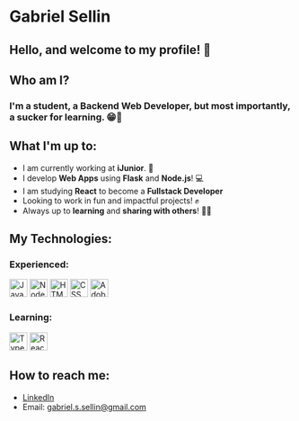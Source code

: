 # Gabriel Sellin

## Hello, and welcome to my profile! 👋

## Who am I?

### I'm a **student**, a **Backend Web Developer**, but most importantly, a sucker for **learning**. 😁📖

## What I'm up to:

- I am currently working at **iJunior**. 💙
- I develop **Web Apps** using **Flask** and **Node.js**! 💻 
- I am studying **React** to become a **Fullstack Developer**
- Looking to work in fun and impactful projects! ✊
- Always up to **learning** and **sharing with others**! 🤜🤛

## My Technologies:

### Experienced:

<img src="https://upload.wikimedia.org/wikipedia/commons/6/6a/JavaScript-logo.png" height=32 alt="JavaScript"> <img src="https://seeklogo.com/images/N/nodejs-logo-FBE122E377-seeklogo.com.png" height=32 alt="Node JS"> <img src="https://upload.wikimedia.org/wikipedia/commons/thumb/6/61/HTML5_logo_and_wordmark.svg/1200px-HTML5_logo_and_wordmark.svg.png" height=32 alt="HTML"> <img src="https://logodownload.org/wp-content/uploads/2017/04/css-3-logo-1.png" height=32 alt="CSS"> <img src="https://cdn.worldvectorlogo.com/logos/adobe-illustrator-cc-2019.svg" height=32 alt="Adobe Illustrator">

### Learning:

<img src="https://upload.wikimedia.org/wikipedia/commons/thumb/4/4c/Typescript_logo_2020.svg/1200px-Typescript_logo_2020.svg.png" height=32 alt="TypeScript"> <img src="https://axaguildev.github.io/react-toolkit/v1.3.9/storybook/images/react.svg" height=32 alt="React">


## How to reach me:
- [LinkedIn](https://www.linkedin.com/in/sellings/)
- Email: gabriel.s.sellin@gmail.com

<!---
sellings-dev/sellings-dev is a ✨ special ✨ repository because its `README.md` (this file) appears on your GitHub profile.
You can click the Preview link to take a look at your changes.
--->
